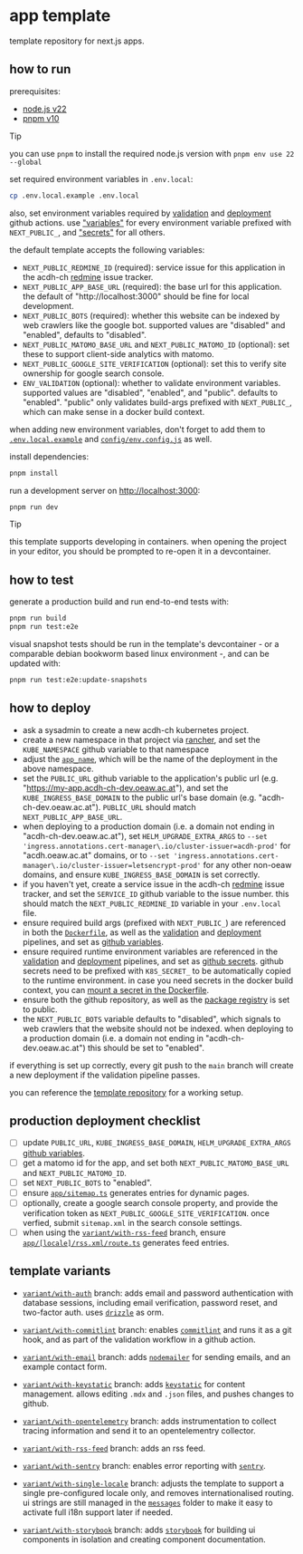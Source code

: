 # app template

template repository for next.js apps.

## how to run

prerequisites:

- [node.js v22](https://nodejs.org/en/download)
- [pnpm v10](https://pnpm.io/installation)

> [!TIP]
>
> you can use `pnpm` to install the required node.js version with `pnpm env use 22 --global`

set required environment variables in `.env.local`:

```bash
cp .env.local.example .env.local
```

also, set environment variables required by [validation](./.github/workflows/validate.yml) and
[deployment](./.github/workflows/build-deploy.yml) github actions. use
["variables"](https://github.com/acdh-oeaw/template-app-next/settings/variables/actions) for every
environment variable prefixed with `NEXT_PUBLIC_`, and
["secrets"](https://github.com/acdh-oeaw/template-app-next/settings/secrets/actions) for all others.

the default template accepts the following variables:

- `NEXT_PUBLIC_REDMINE_ID` (required): service issue for this application in the acdh-ch
  [redmine](https://redmine.acdh.oeaw.ac.at) issue tracker.
- `NEXT_PUBLIC_APP_BASE_URL` (required): the base url for this application. the default of
  "http://localhost:3000" should be fine for local development.
- `NEXT_PUBLIC_BOTS` (required): whether this website can be indexed by web crawlers like the google
  bot. supported values are "disabled" and "enabled", defaults to "disabled".
- `NEXT_PUBLIC_MATOMO_BASE_URL` and `NEXT_PUBLIC_MATOMO_ID` (optional): set these to support
  client-side analytics with matomo.
- `NEXT_PUBLIC_GOOGLE_SITE_VERIFICATION` (optional): set this to verify site ownership for google
  search console.
- `ENV_VALIDATION` (optional): whether to validate environment variables. supported values are
  "disabled", "enabled", and "public". defaults to "enabled". "public" only validates build-args
  prefixed with `NEXT_PUBLIC_`, which can make sense in a docker build context.

when adding new environment variables, don't forget to add them to
[`.env.local.example`](./.env.local.example) and [`config/env.config.js`](./config/env.config.js) as
well.

install dependencies:

```bash
pnpm install
```

run a development server on [http://localhost:3000](http://localhost:3000):

```bash
pnpm run dev
```

> [!TIP]
>
> this template supports developing in containers. when opening the project in your editor, you
> should be prompted to re-open it in a devcontainer.

## how to test

generate a production build and run end-to-end tests with:

```bash
pnpm run build
pnpm run test:e2e
```

visual snapshot tests should be run in the template's devcontainer - or a comparable debian bookworm
based linux environment -, and can be updated with:

```bash
pnpm run test:e2e:update-snapshots
```

## how to deploy

- ask a sysadmin to create a new acdh-ch kubernetes project.
- create a new namespace in that project via [rancher](https://rancher.acdh-dev.oeaw.ac.at), and set
  the `KUBE_NAMESPACE` github variable to that namespace
- adjust the [`app_name`](./.github/workflows/build-deploy.yml#L36), which will be the name of the
  deployment in the above namespace.
- set the `PUBLIC_URL` github variable to the application's public url (e.g.
  "https://my-app.acdh-ch-dev.oeaw.ac.at"), and set the `KUBE_INGRESS_BASE_DOMAIN` to the public
  url's base domain (e.g. "acdh-ch-dev.oeaw.ac.at"). `PUBLIC_URL` should match
  `NEXT_PUBLIC_APP_BASE_URL`.
- when deploying to a production domain (i.e. a domain not ending in "acdh-ch-dev.oeaw.ac.at"), set
  `HELM_UPGRADE_EXTRA_ARGS` to
  `--set 'ingress.annotations.cert-manager\.io/cluster-issuer=acdh-prod'` for "acdh.oeaw.ac.at"
  domains, or to `--set 'ingress.annotations.cert-manager\.io/cluster-issuer=letsencrypt-prod'` for
  any other non-oeaw domains, and ensure `KUBE_INGRESS_BASE_DOMAIN` is set correctly.
- if you haven't yet, create a service issue in the acdh-ch
  [redmine](https://redmine.acdh.oeaw.ac.at) issue tracker, and set the `SERVICE_ID` github variable
  to the issue number. this should match the `NEXT_PUBLIC_REDMINE_ID` variable in your `.env.local`
  file.
- ensure required build args (prefixed with `NEXT_PUBLIC_`) are referenced in both the
  [`Dockerfile`](./Dockerfile), as well as the [validation](./.github/workflows/validate.yml) and
  [deployment](./.github/workflows/build-deploy.yml) pipelines, and set as
  [github variables](https://github.com/acdh-oeaw/template-app-next/settings/variables/actions).
- ensure required runtime environment variables are referenced in the
  [validation](./.github/workflows/validate.yml) and
  [deployment](./.github/workflows/build-deploy.yml) pipelines, and set as
  [github secrets](https://github.com/acdh-oeaw/template-app-next/settings/secrets/actions). github
  secrets need to be prefixed with `K8S_SECRET_` to be automatically copied to the runtime
  environment. in case you need secrets in the docker build context, you can
  [mount a secret in the Dockerfile](https://docs.docker.com/build/building/secrets/).
- ensure both the github repository, as well as the
  [package registry](https://github.com/orgs/acdh-oeaw/packages/container/my-app/settings) is set to
  public.
- the `NEXT_PUBLIC_BOTS` variable defaults to "disabled", which signals to web crawlers that the
  website should not be indexed. when deploying to a production domain (i.e. a domain not ending in
  "acdh-ch-dev.oeaw.ac.at") this should be set to "enabled".

if everything is set up correctly, every git push to the `main` branch will create a new deployment
if the validation pipeline passes.

you can reference the [template repository](https://github.com/acdh-oeaw/template-app-next) for a
working setup.

## production deployment checklist

- [ ] update `PUBLIC_URL`, `KUBE_INGRESS_BASE_DOMAIN`, `HELM_UPGRADE_EXTRA_ARGS`
      [github variables](https://github.com/acdh-oeaw/template-app-next/settings/variables/actions).
- [ ] get a matomo id for the app, and set both `NEXT_PUBLIC_MATOMO_BASE_URL` and
      `NEXT_PUBLIC_MATOMO_ID`.
- [ ] set `NEXT_PUBLIC_BOTS` to "enabled".
- [ ] ensure [`app/sitemap.ts`](./app/sitemap.ts) generates entries for dynamic pages.
- [ ] optionally, create a google search console property, and provide the verification token as
      `NEXT_PUBLIC_GOOGLE_SITE_VERIFICATION`. once verfied, submit `sitemap.xml` in the search
      console settings.
- [ ] when using the
      [`variant/with-rss-feed`](https://github.com/acdh-oeaw/template-app-next/tree/variant/with-rss-feed)
      branch, ensure [`app/[locale]/rss.xml/route.ts`](./app/[locale]/rss.xml/route.ts) generates
      feed entries.

## template variants

- [`variant/with-auth`](https://github.com/acdh-oeaw/template-app-next/tree/variant/with-auth)
  branch: adds email and password authentication with database sessions, including email
  verification, password reset, and two-factor auth. uses [`drizzle`](https://orm.drizzle.team) as
  orm.

- [`variant/with-commitlint`](https://github.com/acdh-oeaw/template-app-next/tree/variant/with-commitlint)
  branch: enables [`commitlint`](https://commitlint.js.org) and runs it as a git hook, and as part
  of the validation workflow in a github action.

- [`variant/with-email`](https://github.com/acdh-oeaw/template-app-next/tree/variant/with-email)
  branch: adds [`nodemailer`](https://www.nodemailer.com) for sending emails, and an example contact
  form.

- [`variant/with-keystatic`](https://github.com/acdh-oeaw/template-app-next/tree/variant/with-keystatic)
  branch: adds [`keystatic`](https://keystatic.com) for content management. allows editing `.mdx`
  and `.json` files, and pushes changes to github.

- [`variant/with-opentelemetry`](https://github.com/acdh-oeaw/template-app-next/tree/variant/with-opentelemetry)
  branch: adds instrumentation to collect tracing information and send it to an opentelementry
  collector.

- [`variant/with-rss-feed`](https://github.com/acdh-oeaw/template-app-next/tree/variant/with-rss-feed)
  branch: adds an rss feed.

- [`variant/with-sentry`](https://github.com/acdh-oeaw/template-app-next/tree/variant/with-sentry)
  branch: enables error reporting with [`sentry`](https://acdh-ch.sentry.io).

- [`variant/with-single-locale`](https://github.com/acdh-oeaw/template-app-next/tree/variant/with-single-locale)
  branch: adjusts the template to support a single pre-configured locale only, and removes
  internationalised routing. ui strings are still managed in the [`messages`](./messages) folder to
  make it easy to activate full i18n support later if needed.

- [`variant/with-storybook`](https://github.com/acdh-oeaw/template-app-next/tree/variant/with-storybook)
  branch: adds [`storybook`](https://storybook.js.org) for building ui components in isolation and
  creating component documentation.
